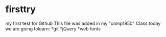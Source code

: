 firsttry
========

my first test for Github 
This file was added in my "comp1950" Class 
today we are going tolearn:
*git
*jQuery
*web fonts
